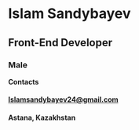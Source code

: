 # Islam Sandybayev
## Front-End Developer
### Male

**Contacts**

#### Islamsandybayev24@gmail.com
#### Astana, Kazakhstan
